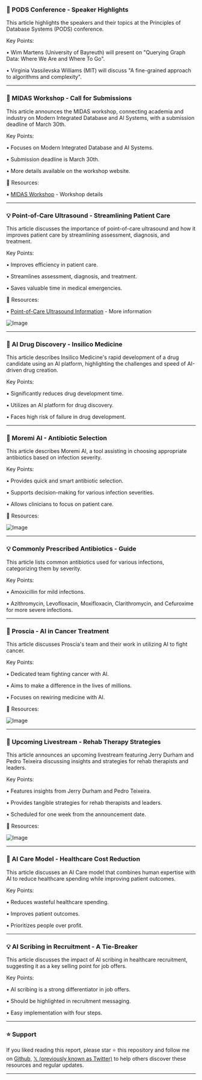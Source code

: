 ### 🤖 PODS Conference - Speaker Highlights

This article highlights the speakers and their topics at the Principles of Database Systems (PODS) conference.

Key Points:

• Wim Martens (University of Bayreuth) will present on "Querying Graph Data: Where We Are and Where To Go".


• Virginia Vassilevska Williams (MIT) will discuss "A fine-grained approach to algorithms and complexity".


---

### 🚀 MIDAS Workshop - Call for Submissions

This article announces the MIDAS workshop, connecting academia and industry on Modern Integrated Database and AI Systems, with a submission deadline of March 30th.

Key Points:

•  Focuses on Modern Integrated Database and AI Systems.


• Submission deadline is March 30th.


• More details available on the workshop website.


🔗 Resources:

• [MIDAS Workshop](https://sites.google.com/view/midas2025/home) -  Workshop details


---

### 💡 Point-of-Care Ultrasound - Streamlining Patient Care

This article discusses the importance of point-of-care ultrasound and how it improves patient care by streamlining assessment, diagnosis, and treatment.

Key Points:

•  Improves efficiency in patient care.


•  Streamlines assessment, diagnosis, and treatment.


•  Saves valuable time in medical emergencies.


🔗 Resources:

• [Point-of-Care Ultrasound Information](https://bit.ly/37hi6a3) -  More information


![Image](https://pbs.twimg.com/ext_tw_video_thumb/1895121716940025857/pu/img/wm25Lfl5bMljrzyf.jpg)

---

### 🤖 AI Drug Discovery - Insilico Medicine

This article describes Insilico Medicine's rapid development of a drug candidate using an AI platform, highlighting the challenges and speed of AI-driven drug creation.

Key Points:

•  Significantly reduces drug development time.


•  Utilizes an AI platform for drug discovery.


•  Faces high risk of failure in drug development.


---

### 🤖 Moremi AI - Antibiotic Selection

This article describes Moremi AI, a tool assisting in choosing appropriate antibiotics based on infection severity.

Key Points:

•  Provides quick and smart antibiotic selection.


•  Supports decision-making for various infection severities.


•  Allows clinicians to focus on patient care.


🔗 Resources:

![Image](https://pbs.twimg.com/media/GkuwdX5XUAE4Pms?format=jpg&name=small)


---

### 💡 Commonly Prescribed Antibiotics - Guide

This article lists common antibiotics used for various infections, categorizing them by severity.

Key Points:

• Amoxicillin for mild infections.


• Azithromycin, Levofloxacin, Moxifloxacin, Clarithromycin, and Cefuroxime for more severe infections.


---

### 🤖 Proscia - AI in Cancer Treatment

This article discusses Proscia's team and their work in utilizing AI to fight cancer.

Key Points:

•  Dedicated team fighting cancer with AI.


•  Aims to make a difference in the lives of millions.


•  Focuses on rewiring medicine with AI.


🔗 Resources:

![Image](https://pbs.twimg.com/ext_tw_video_thumb/1894786124180013056/pu/img/Me6wnve0DYUlErwu.jpg)


---

### 🚀 Upcoming Livestream - Rehab Therapy Strategies

This article announces an upcoming livestream featuring Jerry Durham and Pedro Teixeira discussing insights and strategies for rehab therapists and leaders.


Key Points:

•  Features insights from Jerry Durham and Pedro Teixeira.


•  Provides tangible strategies for rehab therapists and leaders.


•  Scheduled for one week from the announcement date.


🔗 Resources:

![Image](https://pbs.twimg.com/media/GkupigcWMAAD7ad?format=jpg&name=small)


---

### 🤖 AI Care Model - Healthcare Cost Reduction

This article discusses an AI Care model that combines human expertise with AI to reduce healthcare spending while improving patient outcomes.

Key Points:

•  Reduces wasteful healthcare spending.


•  Improves patient outcomes.


•  Prioritizes people over profit.


---

### 💡 AI Scribing in Recruitment - A Tie-Breaker

This article discusses the impact of AI scribing in healthcare recruitment, suggesting it as a key selling point for job offers.

Key Points:

•  AI scribing is a strong differentiator in job offers.


•  Should be highlighted in recruitment messaging.


•  Easy implementation with four steps.


---

### ⭐️ Support

If you liked reading this report, please star ⭐️ this repository and follow me on [Github](https://github.com/Drix10), [𝕏 (previously known as Twitter)](https://x.com/DRIX_10_) to help others discover these resources and regular updates.

---